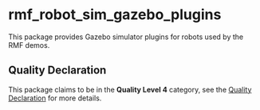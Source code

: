 # rmf\_robot\_sim\_gazebo\_plugins

This package provides Gazebo simulator plugins for robots used by the RMF demos.

## Quality Declaration

This package claims to be in the **Quality Level 4** category, see the [Quality Declaration](./QUALITY_DECLARATION.md) for more details.
